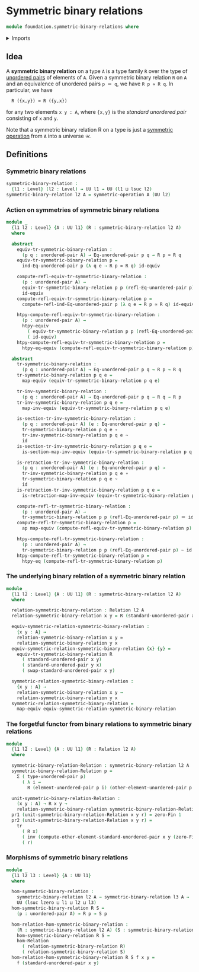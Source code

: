 # Symmetric binary relations

```agda
module foundation.symmetric-binary-relations where
```

<details><summary>Imports</summary>

```agda
open import foundation.action-on-equivalences-type-families
open import foundation.action-on-identifications-functions
open import foundation.binary-relations
open import foundation.binary-transport
open import foundation.dependent-pair-types
open import foundation.equivalence-extensionality
open import foundation.equivalences
open import foundation.function-extensionality
open import foundation.function-types
open import foundation.homotopies
open import foundation.identity-types
open import foundation.symmetric-operations
open import foundation.transport
open import foundation.universe-levels
open import foundation.unordered-pairs

open import univalent-combinatorics.standard-finite-types
```

</details>

## Idea

A **symmetric binary relation** on a type `A` is a type family `R` over the type
of [unordered pairs](foundation.unordered-pairs.md) of elements of `A`. Given a
symmetric binary relation `R` on `A` and an equivalence of unordered pairs
`p ＝ q`, we have `R p ≃ R q`. In particular, we have

```text
  R ({x,y}) ≃ R ({y,x})
```

for any two elements `x y : A`, where `{x,y}` is the _standard unordered pair_
consisting of `x` and `y`.

Note that a symmetric binary relation R on a type is just a
[symmetric operation](foundation.symmetric-operations.md) from `A` into a
universe `𝒰`.

## Definitions

### Symmetric binary relations

```agda
symmetric-binary-relation :
  {l1 : Level} (l2 : Level) → UU l1 → UU (l1 ⊔ lsuc l2)
symmetric-binary-relation l2 A = symmetric-operation A (UU l2)
```

### Action on symmetries of symmetric binary relations

```agda
module _
  {l1 l2 : Level} {A : UU l1} (R : symmetric-binary-relation l2 A)
  where

  abstract
    equiv-tr-symmetric-binary-relation :
      (p q : unordered-pair A) → Eq-unordered-pair p q → R p ≃ R q
    equiv-tr-symmetric-binary-relation p =
      ind-Eq-unordered-pair p (λ q e → R p ≃ R q) id-equiv

    compute-refl-equiv-tr-symmetric-binary-relation :
      (p : unordered-pair A) →
      equiv-tr-symmetric-binary-relation p p (refl-Eq-unordered-pair p) ＝
      id-equiv
    compute-refl-equiv-tr-symmetric-binary-relation p =
      compute-refl-ind-Eq-unordered-pair p (λ q e → R p ≃ R q) id-equiv

    htpy-compute-refl-equiv-tr-symmetric-binary-relation :
      (p : unordered-pair A) →
      htpy-equiv
        ( equiv-tr-symmetric-binary-relation p p (refl-Eq-unordered-pair p))
        ( id-equiv)
    htpy-compute-refl-equiv-tr-symmetric-binary-relation p =
      htpy-eq-equiv (compute-refl-equiv-tr-symmetric-binary-relation p)

  abstract
    tr-symmetric-binary-relation :
      (p q : unordered-pair A) → Eq-unordered-pair p q → R p → R q
    tr-symmetric-binary-relation p q e =
      map-equiv (equiv-tr-symmetric-binary-relation p q e)

    tr-inv-symmetric-binary-relation :
      (p q : unordered-pair A) → Eq-unordered-pair p q → R q → R p
    tr-inv-symmetric-binary-relation p q e =
      map-inv-equiv (equiv-tr-symmetric-binary-relation p q e)

    is-section-tr-inv-symmetric-binary-relation :
      (p q : unordered-pair A) (e : Eq-unordered-pair p q) →
      tr-symmetric-binary-relation p q e ∘
      tr-inv-symmetric-binary-relation p q e ~
      id
    is-section-tr-inv-symmetric-binary-relation p q e =
      is-section-map-inv-equiv (equiv-tr-symmetric-binary-relation p q e)

    is-retraction-tr-inv-symmetric-binary-relation :
      (p q : unordered-pair A) (e : Eq-unordered-pair p q) →
      tr-inv-symmetric-binary-relation p q e ∘
      tr-symmetric-binary-relation p q e ~
      id
    is-retraction-tr-inv-symmetric-binary-relation p q e =
      is-retraction-map-inv-equiv (equiv-tr-symmetric-binary-relation p q e)

    compute-refl-tr-symmetric-binary-relation :
      (p : unordered-pair A) →
      tr-symmetric-binary-relation p p (refl-Eq-unordered-pair p) ＝ id
    compute-refl-tr-symmetric-binary-relation p =
      ap map-equiv (compute-refl-equiv-tr-symmetric-binary-relation p)

    htpy-compute-refl-tr-symmetric-binary-relation :
      (p : unordered-pair A) →
      tr-symmetric-binary-relation p p (refl-Eq-unordered-pair p) ~ id
    htpy-compute-refl-tr-symmetric-binary-relation p =
      htpy-eq (compute-refl-tr-symmetric-binary-relation p)
```

### The underlying binary relation of a symmetric binary relation

```agda
module _
  {l1 l2 : Level} {A : UU l1} (R : symmetric-binary-relation l2 A)
  where

  relation-symmetric-binary-relation : Relation l2 A
  relation-symmetric-binary-relation x y = R (standard-unordered-pair x y)

  equiv-symmetric-relation-symmetric-binary-relation :
    {x y : A} →
    relation-symmetric-binary-relation x y ≃
    relation-symmetric-binary-relation y x
  equiv-symmetric-relation-symmetric-binary-relation {x} {y} =
    equiv-tr-symmetric-binary-relation R
      ( standard-unordered-pair x y)
      ( standard-unordered-pair y x)
      ( swap-standard-unordered-pair x y)

  symmetric-relation-symmetric-binary-relation :
    {x y : A} →
    relation-symmetric-binary-relation x y →
    relation-symmetric-binary-relation y x
  symmetric-relation-symmetric-binary-relation =
    map-equiv equiv-symmetric-relation-symmetric-binary-relation
```

### The forgetful functor from binary relations to symmetric binary relations

```agda
module _
  {l1 l2 : Level} {A : UU l1} (R : Relation l2 A)
  where

  symmetric-binary-relation-Relation : symmetric-binary-relation l2 A
  symmetric-binary-relation-Relation p =
    Σ ( type-unordered-pair p)
      ( λ i →
        R (element-unordered-pair p i) (other-element-unordered-pair p i))

  unit-symmetric-binary-relation-Relation :
    (x y : A) → R x y →
    relation-symmetric-binary-relation symmetric-binary-relation-Relation x y
  pr1 (unit-symmetric-binary-relation-Relation x y r) = zero-Fin 1
  pr2 (unit-symmetric-binary-relation-Relation x y r) =
    tr
      ( R x)
      ( inv (compute-other-element-standard-unordered-pair x y (zero-Fin 1)))
      ( r)
```

### Morphisms of symmetric binary relations

```agda
module _
  {l1 l2 l3 : Level} {A : UU l1}
  where

  hom-symmetric-binary-relation :
    symmetric-binary-relation l2 A → symmetric-binary-relation l3 A →
    UU (lsuc lzero ⊔ l1 ⊔ l2 ⊔ l3)
  hom-symmetric-binary-relation R S =
    (p : unordered-pair A) → R p → S p

  hom-relation-hom-symmetric-binary-relation :
    (R : symmetric-binary-relation l2 A) (S : symmetric-binary-relation l3 A) →
    hom-symmetric-binary-relation R S →
    hom-Relation
      ( relation-symmetric-binary-relation R)
      ( relation-symmetric-binary-relation S)
  hom-relation-hom-symmetric-binary-relation R S f x y =
    f (standard-unordered-pair x y)
```
